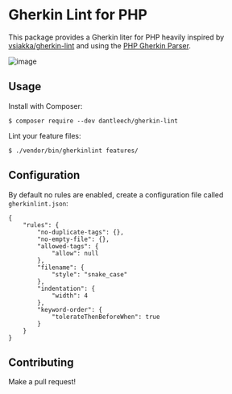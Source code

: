 Gherkin Lint for PHP
====================

This package provides a Gherkin liter for PHP heavily inspired by
[vsiakka/gherkin-lint](https://github.com/vsiakka/gherkin-lint) and using the
[PHP Gherkin Parser](https://packagist.org/packages/cucumber/gherkin).

![image](https://user-images.githubusercontent.com/530801/175784302-398ca341-ae67-4b63-8b8d-b7e705286ab3.png)

Usage
-----

Install with Composer:

```
$ composer require --dev dantleech/gherkin-lint
```

Lint your feature files:

```
$ ./vendor/bin/gherkinlint features/
```

Configuration
-------------

By default no rules are enabled, create a configuration file called
`gherkinlint.json`:

```
{
    "rules": {
        "no-duplicate-tags": {},
        "no-empty-file": {},
        "allowed-tags": {
            "allow": null
        },
        "filename": {
            "style": "snake_case"
        },
        "indentation": {
            "width": 4
        },
        "keyword-order": {
            "tolerateThenBeforeWhen": true
        }
    }
}
```

Contributing
------------

Make a pull request!

